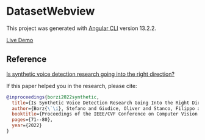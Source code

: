 # DatasetWebview

This project was generated with [Angular CLI](https://github.com/angular/angular-cli) version 13.2.2.

[Live Demo](https://unict-fake-audio.github.io/ASVspoof2019-feature-webview/dataset-webview/)

## Reference

[Is synthetic voice detection research going into the right direction?](https://paperswithcode.com/paper/is-synthetic-voice-detection-research-going)

If this paper helped you in the research, please cite:

```BibTex
@inproceedings{borzi2022synthetic,
  title={Is Synthetic Voice Detection Research Going Into the Right Direction?},
  author={Borz{\`\i}, Stefano and Giudice, Oliver and Stanco, Filippo and Allegra, Dario},
  booktitle={Proceedings of the IEEE/CVF Conference on Computer Vision and Pattern Recognition},
  pages={71--80},
  year={2022}
}
```
